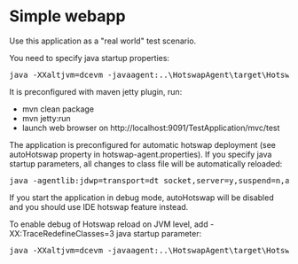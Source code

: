 Simple webapp
=============

Use this application as a "real world" test scenario.

You need to specify java startup properties:
<pre>java -XXaltjvm=dcevm -javaagent:..\HotswapAgent\target\HotswapAgent.jar</pre>

It is preconfigured with maven jetty plugin, run:
* mvn clean package
* mvn jetty:run
* launch web browser on http://localhost:9091/TestApplication/mvc/test

The application is preconfigured for automatic hotswap deployment (see autoHotswap property in hotswap-agent.properties).
If you specify java startup parameters, all changes to class file will be automatically reloaded:
 <pre>java -agentlib:jdwp=transport=dt_socket,server=y,suspend=n,address=8000</pre>
If you start the application in debug mode, autoHotswap will be disabled and you should use IDE hotswap feature instead.

To enable debug of Hotswap reload on JVM level, add -XX:TraceRedefineClasses=3 java startup parameter:
<pre>java -XXaltjvm=dcevm -javaagent:..\HotswapAgent\target\HotswapAgent.jar -XX:TraceRedefineClasses=3</pre>
